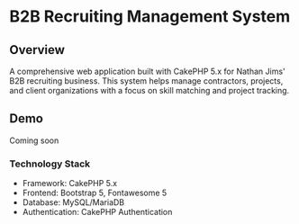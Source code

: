 # B2B Recruiting Management System

## Overview

A comprehensive web application built with CakePHP 5.x for Nathan Jims' B2B recruiting business. This system helps manage contractors, projects, and client organizations with a focus on skill matching and project tracking.

## Demo

Coming soon

### Technology Stack

-   Framework: CakePHP 5.x
-   Frontend: Bootstrap 5, Fontawesome 5
-   Database: MySQL/MariaDB
-   Authentication: CakePHP Authentication
